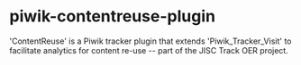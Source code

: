 piwik-contentreuse-plugin
=========================

'ContentReuse' is a Piwik tracker plugin that extends 'Piwik_Tracker_Visit' to facilitate analytics for content re-use -- part of the JISC Track OER project.
